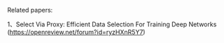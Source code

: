 


Related papers:

1、Select Via Proxy: Efficient Data Selection For Training Deep Networks (https://openreview.net/forum?id=ryzHXnR5Y7)




